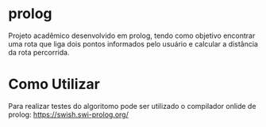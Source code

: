 # prolog
Projeto acadêmico desenvolvido em prolog, tendo como objetivo encontrar uma rota que liga dois pontos informados pelo usuário e calcular a distância da rota percorrida.

# Como Utilizar
Para realizar testes do algoritomo pode ser utilizado o compilador onlide de prolog: https://swish.swi-prolog.org/
